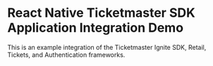 # React Native Ticketmaster SDK Application Integration Demo

This is an example integration of the Ticketmaster Ignite SDK, Retail, Tickets, and Authentication frameworks.
